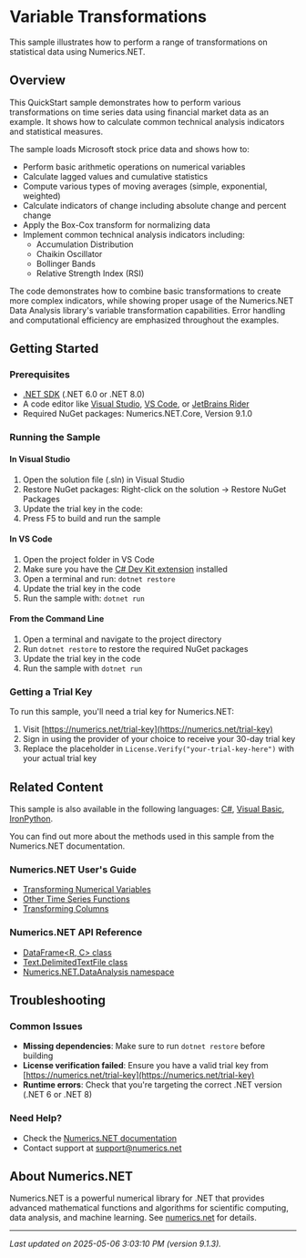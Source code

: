 # Variable Transformations

This sample illustrates how to perform a range of transformations on statistical data using Numerics.NET.

## Overview

This QuickStart sample demonstrates how to perform various transformations on time series data using financial market 
data as an example. It shows how to calculate common technical analysis indicators and statistical 
measures.

The sample loads Microsoft stock price data and shows how to:
- Perform basic arithmetic operations on numerical variables
- Calculate lagged values and cumulative statistics
- Compute various types of moving averages (simple, exponential, weighted)
- Calculate indicators of change including absolute change and percent change
- Apply the Box-Cox transform for normalizing data
- Implement common technical analysis indicators including:
  - Accumulation Distribution
  - Chaikin Oscillator 
  - Bollinger Bands
  - Relative Strength Index (RSI)

The code demonstrates how to combine basic transformations to create more complex indicators, while
showing proper usage of the Numerics.NET Data Analysis library's variable transformation capabilities.
Error handling and computational efficiency are emphasized throughout the examples.


## Getting Started

### Prerequisites

- [.NET SDK](https://dotnet.microsoft.com/download) (.NET 6.0 or .NET 8.0)
- A code editor like [Visual Studio](https://visualstudio.microsoft.com/), [VS Code](https://code.visualstudio.com/), or [JetBrains Rider](https://www.jetbrains.com/rider/)
- Required NuGet packages: Numerics.NET.Core, Version 9.1.0

### Running the Sample

#### In Visual Studio
1. Open the solution file (.sln) in Visual Studio
2. Restore NuGet packages: Right-click on the solution → Restore NuGet Packages
3. Update the trial key in the code:
4. Press F5 to build and run the sample

#### In VS Code

1. Open the project folder in VS Code
2. Make sure you have the [C# Dev Kit extension](https://marketplace.visualstudio.com/items?itemName=ms-dotnettools.csdevkit) installed
3. Open a terminal and run: `dotnet restore`
4. Update the trial key in the code 
5. Run the sample with: `dotnet run`

#### From the Command Line

1. Open a terminal and navigate to the project directory
2. Run `dotnet restore` to restore the required NuGet packages
3. Update the trial key in the code
4. Run the sample with `dotnet run`

### Getting a Trial Key

To run this sample, you'll need a trial key for Numerics.NET:

1. Visit [https://numerics.net/trial-key](https://numerics.net/trial-key)
2. Sign in using the provider of your choice to receive your 30-day trial key
3. Replace the placeholder in `License.Verify("your-trial-key-here")` with your actual trial key

## Related Content

This sample is also available in the following languages: 
[C#](https://github.com/NumericsDotNet/quickstart-csharp/tree/net462/statistics/time-series-analysis/variable-transforms), [Visual Basic](https://github.com/NumericsDotNet/quickstart-visualbasic/tree/net462/statistics/time-series-analysis/variable-transforms), [IronPython](https://github.com/NumericsDotNet/quickstart-ironpython/tree/net462/statistics/time-series-analysis/variable-transforms).

You can find out more about the methods used in this sample from the Numerics.NET documentation.

### Numerics.NET User's Guide

- [Transforming Numerical Variables](https://numerics.net/documentation/latest/data-analysis/working-with-time-series-data/transforming-numerical-variables)
- [Other Time Series Functions](https://numerics.net/documentation/latest/statistics/time-series-analysis/other-time-series-functions)
- [Transforming Columns](https://numerics.net/documentation/latest/data-analysis/data-wrangling/transforming-columns)

### Numerics.NET API Reference

- [DataFrame&lt;R, C&gt; class](https://numerics.net/documentation/latest/reference/numerics.net.dataanalysis.dataframe-2)
- [Text.DelimitedTextFile class](https://numerics.net/documentation/latest/reference/numerics.net.data.text.delimitedtextfile)
- [Numerics.NET.DataAnalysis namespace](https://numerics.net/documentation/latest/reference/numerics.net.dataanalysis)


## Troubleshooting

### Common Issues

- **Missing dependencies**: Make sure to run `dotnet restore` before building
- **License verification failed**: Ensure you have a valid trial key from [https://numerics.net/trial-key](https://numerics.net/trial-key)
- **Runtime errors**: Check that you're targeting the correct .NET version (.NET 6 or .NET 8)

### Need Help?

- Check the [Numerics.NET documentation](https://numerics.net/documentation/)
- Contact support at [support@numerics.net](mailto:support@numerics.net?subject=VariableTransforms%20QuickStart%20Sample%20%28F%23%29)

## About Numerics.NET

Numerics.NET is a powerful numerical library for .NET that provides advanced mathematical 
functions and algorithms for scientific computing, data analysis, and machine learning.
See [numerics.net](https://numerics.net) for details.

---

_Last updated on 2025-05-06 3:03:10 PM (version 9.1.3)._
